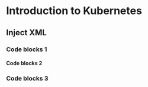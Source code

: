 #  Introduction to Kubernetes

<primary-label ref="h1" />


## Inject XML




### Code blocks 1


#### Code blocks 2
### Code blocks 3
